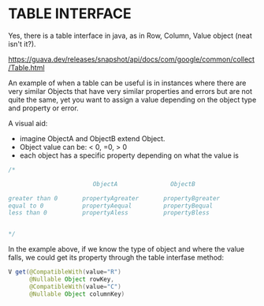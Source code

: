 # TABLE INTERFACE

Yes, there is a table interface in java, as in  Row, Column, Value object (neat isn't it?).

https://guava.dev/releases/snapshot/api/docs/com/google/common/collect/Table.html

An example of when a table can be useful is in instances where there are very similar Objects that have very similar properties and errors but are not quite the same, yet you want to assign a value depending on the object type and property or error.


A visual aid:

* imagine ObjectA and ObjectB extend Object.
* Object value can be: < 0, =0, > 0
* each object has a specific property depending on what the value is

```java
/*					

						ObjectA			      ObjectB

greater than 0       propertyAgreater		propertyBgreater
equal to 0			 propertyAequal			propertyBequal
less than 0			 propertyAless			propertyBless


*/
```

In the example above, if we know the type of object and where the value falls, we could get its property through the table interfase method:

``` java
V get(@CompatibleWith(value="R")
      @Nullable Object rowKey,
      @CompatibleWith(value="C")
      @Nullable Object columnKey)
```